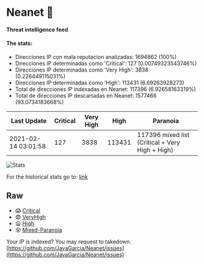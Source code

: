 # Neanet :hocho:
#### Threat intelligence feed
#### The stats:

- Direcciones IP con mala reputacion analizadas: 1694862 (100%)
- Direcciones IP determinadas como 'Critical':  127 (0.00749323543746%)
- Direcciones IP determinadas como 'Very High':  3838 (0.226449115031%)
- Direcciones IP determinadas como 'High':  113431 (6.69263928273)
- Total de direcciones IP indexadas en Neanet:  117396 (6.92658163319%)
- Total de direcciones IP descartadas en Neanet:  1577466 (93.0734183668%)

| Last Update | Critical | Very High | High | Paranoia |
| --- | --- | --- | --- | --- |
| 2021-02-14 03:01:58 | 127 | 3838 | 113431 | 117396 mixed list (Critical + Very High + High)|

![Stats](https://docs.google.com/spreadsheets/d/e/2PACX-1vSnaNMIXVabIpDJjufMlzH7poXnshF3mgd8Is1g9ytUEzVsP5my4Trn8f-xkoLLQ38xpL3HtmUexLo6/pubchart?oid=501124687&format=image)

For the historical stats go to: [link](/stats.csv)
## Raw
- :scream: [Critical](https://raw.githubusercontent.com/JavaGarcia/Neanet/master/blacklists/neanet_critical.txt)
- :fearful: [VeryHigh](https://raw.githubusercontent.com/JavaGarcia/Neanet/master/blacklists/neanet_veryHigh.txtt)
- :frowning: [High](https://raw.githubusercontent.com/JavaGarcia/Neanet/master/blacklists/neanet_high.txt)
- :dizzy_face: [Mixed-Paranoia](https://raw.githubusercontent.com/JavaGarcia/Neanet/master/blacklists/neanet_all.txt)


Your IP is indexed? You may request to takedown. [https://github.com/JavaGarcia/Neanet/issues](https://github.com/JavaGarcia/Neanet/issues)























































































































































































































































































































































































































































































































































































































































































































































































































































































































































































































































































































































































































































































































































































































































































































































































































































































































































































































































































































































































































































































































































































































































































































































































































































































































































































































































































































































































































































































































































































































































































































































































































































































































































































































































































































































































































































































































































































































































































































































































































































































































































































































































































































































